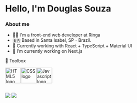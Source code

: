 # Hello, I'm Douglas Souza

### About me
* :technologist: I'm a front-end web developer at Ringa
* :brazil: Based in Santa Isabel, SP - Brazil.
* :briefcase: Currently working with React + TypeScript + Material UI
* 🔭 I’m currently working on Next.js

🧰 Toolbox

<img src="https://cdn.worldvectorlogo.com/logos/html-1.svg" alt="HTML5 logo" width="50px" /><img src="https://cdn.worldvectorlogo.com/logos/css-3.svg" alt="CSS logo" width="50px" /><img src="https://cdn.worldvectorlogo.com/logos/logo-javascript.svg" alt="Javascript logo" width="50px" />

<br>

<div>
  <img src="https://github-readme-stats.vercel.app/api?username=douglas-ssouza&show_icons=true&theme=dark" />
  <img src="https://github-readme-stats.vercel.app/api/top-langs/?username=douglas-ssouza&layout=compact&theme=dark" />
</div>






<!--
**douglas-ssouza/douglas-ssouza** is a ✨ _special_ ✨ repository because its `README.md` (this file) appears on your GitHub profile.

Here are some ideas to get you started:

- 🔭 I’m currently working on ...
- 🌱 I’m currently learning ...
- 👯 I’m looking to collaborate on ...
- 🤔 I’m looking for help with ...
- 💬 Ask me about ...
- 📫 How to reach me: ...
- 😄 Pronouns: ...
- ⚡ Fun fact: ...
-->
